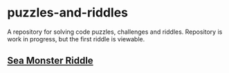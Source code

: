 # puzzles-and-riddles
A repository for solving code puzzles, challenges and riddles. Repository is work in progress, but the first riddle is viewable.

## [Sea Monster Riddle](../master/sea-monster-riddle.html)
